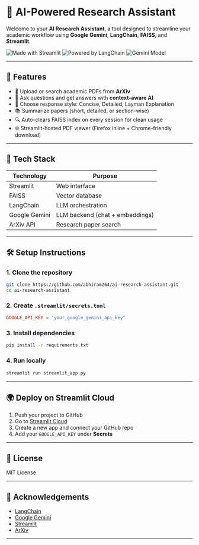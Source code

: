
# 🤖 AI-Powered Research Assistant

Welcome to your **AI Research Assistant**, a tool designed to streamline your academic workflow using **Google Gemini**, **LangChain**, **FAISS**, and **Streamlit**.

![Made with Streamlit](https://img.shields.io/badge/Made%20with-Streamlit-blueviolet?style=for-the-badge&logo=streamlit)
![Powered by LangChain](https://img.shields.io/badge/Powered%20by-LangChain-blue?style=for-the-badge)
![Gemini Model](https://img.shields.io/badge/Model-Google%20Gemini-ffce44?style=for-the-badge)

---

## 🚀 Features

- 📄 Upload or search academic PDFs from **ArXiv**
- 🤖 Ask questions and get answers with **context-aware AI**
- 🧠 Choose response style: Concise, Detailed, Layman Explanation
- 📚 Summarize papers (short, detailed, or section-wise)
- 🔍 Auto-clears FAISS index on every session for clean usage
- 🌐 Streamlit-hosted PDF viewer (Firefox inline + Chrome-friendly download)


---

## 🧰 Tech Stack

| Technology | Purpose                     |
|------------|-----------------------------|
| Streamlit  | Web interface               |
| FAISS      | Vector database             |
| LangChain  | LLM orchestration           |
| Google Gemini | LLM backend (chat + embeddings) |
| ArXiv API  | Research paper search       |

---

## 🛠 Setup Instructions

### 1. Clone the repository

```bash
git clone https://github.com/abhiram264/ai-research-assistant.git
cd ai-research-assistant
```

### 2. Create `.streamlit/secrets.toml`

```toml
GOOGLE_API_KEY = "your_google_gemini_api_key"
```

### 3. Install dependencies

```bash
pip install -r requirements.txt
```

### 4. Run locally

```bash
streamlit run streamlit_app.py
```

---

## 🌍 Deploy on Streamlit Cloud

1. Push your project to GitHub
2. Go to [Streamlit Cloud](https://streamlit.io/cloud)
3. Create a new app and connect your GitHub repo
4. Add your `GOOGLE_API_KEY` under **Secrets**

---

## 📄 License

MIT License

---

## 🙏 Acknowledgements

- [LangChain](https://github.com/langchain-ai/langchain)
- [Google Gemini](https://deepmind.google)
- [Streamlit](https://streamlit.io/)
- [ArXiv](https://arxiv.org/)

---
